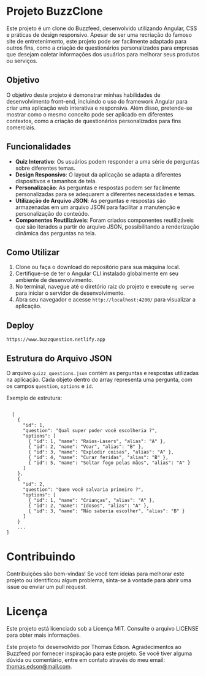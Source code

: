 # Projeto BuzzClone

Este projeto é um clone do Buzzfeed, desenvolvido utilizando Angular, CSS e práticas de design responsivo. Apesar de ser uma recriação do famoso site de entretenimento, este projeto pode ser facilmente adaptado para outros fins, como a criação de questionários personalizados para empresas que desejam coletar informações dos usuários para melhorar seus produtos ou serviços.

## Objetivo

O objetivo deste projeto é demonstrar minhas habilidades de desenvolvimento front-end, incluindo o uso do framework Angular para criar uma aplicação web interativa e responsiva. Além disso, pretende-se mostrar como o mesmo conceito pode ser aplicado em diferentes contextos, como a criação de questionários personalizados para fins comerciais.

## Funcionalidades

- **Quiz Interativo**: Os usuários podem responder a uma série de perguntas sobre diferentes temas.
- **Design Responsivo**: O layout da aplicação se adapta a diferentes dispositivos e tamanhos de tela.
- **Personalização**: As perguntas e respostas podem ser facilmente personalizadas para se adequarem a diferentes necessidades e temas.
- **Utilização de Arquivo JSON**: As perguntas e respostas são armazenadas em um arquivo JSON para facilitar a manutenção e personalização do conteúdo.
- **Componentes Reutilizáveis**: Foram criados componentes reutilizáveis que são iterados a partir do arquivo JSON, possibilitando a renderização dinâmica das perguntas na tela.

## Como Utilizar

1. Clone ou faça o download do repositório para sua máquina local.
2. Certifique-se de ter o Angular CLI instalado globalmente em seu ambiente de desenvolvimento.
3. No terminal, navegue até o diretório raiz do projeto e execute `ng serve` para iniciar o servidor de desenvolvimento.
4. Abra seu navegador e acesse `http://localhost:4200/` para visualizar a aplicação.

## Deploy 

`https://www.buzzquestion.netlify.app`

## Estrutura do Arquivo JSON

O arquivo `quizz_questions.json` contém as perguntas e respostas utilizadas na aplicação. Cada objeto dentro do array representa uma pergunta, com os campos `question`, `options` e `id`.

Exemplo de estrutura:


<code>
  [
    {
      "id": 1,
      "question": "Qual super poder você escolheria ?",
      "options": [
        { "id": 1, "name": "Raios-Lasers", "alias": "A" },
        { "id": 2, "name": "Voar", "alias": "B" },
        { "id": 3, "name": "Explodir coisas", "alias": "A" },
        { "id": 4, "name": "Curar feridas", "alias": "B" },
        { "id": 5, "name": "Soltar fogo pelas mãos", "alias": "A" }
      ]
    },
    {
      "id": 2,
      "question": "Quem você salvaria primeiro ?",
      "options": [
        { "id": 1, "name": "Crianças", "alias": "A" },
        { "id": 2, "name": "Idosos", "alias": "A" },
        { "id": 3, "name": "Não saberia escolher", "alias": "B" }
      ]
    }
    ...
]
</code>





# Contribuindo
Contribuições são bem-vindas! Se você tem ideias para melhorar este projeto ou identificou algum problema, sinta-se à vontade para abrir uma issue ou enviar um pull request.

# Licença
Este projeto está licenciado sob a Licença MIT. Consulte o arquivo LICENSE para obter mais informações.

Este projeto foi desenvolvido por Thomas Edson. Agradecimentos ao Buzzfeed por fornecer inspiração para este projeto. Se você tiver alguma dúvida ou comentário, entre em contato através do meu email: thomas.edson@mail.com.


